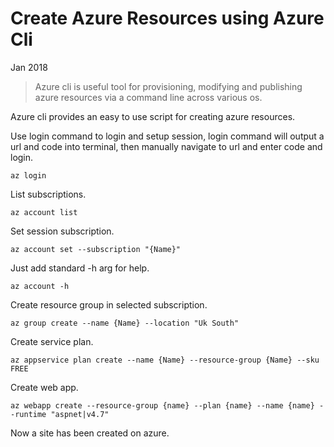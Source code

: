 # Create Azure Resources using Azure Cli

Jan 2018

> Azure cli is useful tool for provisioning, modifying and publishing azure resources via a command line across various os.

Azure cli provides an easy to use script for creating azure resources. 

Use login command to login and setup session, login command will output a url and code into terminal, then manually navigate to url and enter code and login.

```
az login
```

List subscriptions.

```
az account list
```

Set session subscription.

```
az account set --subscription "{Name}"
```

Just add standard -h arg for help.

```
az account -h
```

Create resource group in selected subscription.

```
az group create --name {Name} --location "Uk South"
```

Create service plan.

```
az appservice plan create --name {Name} --resource-group {Name} --sku FREE
```

Create web app.

```
az webapp create --resource-group {name} --plan {name} --name {name} --runtime "aspnet|v4.7"
```

Now a site has been created on azure.
